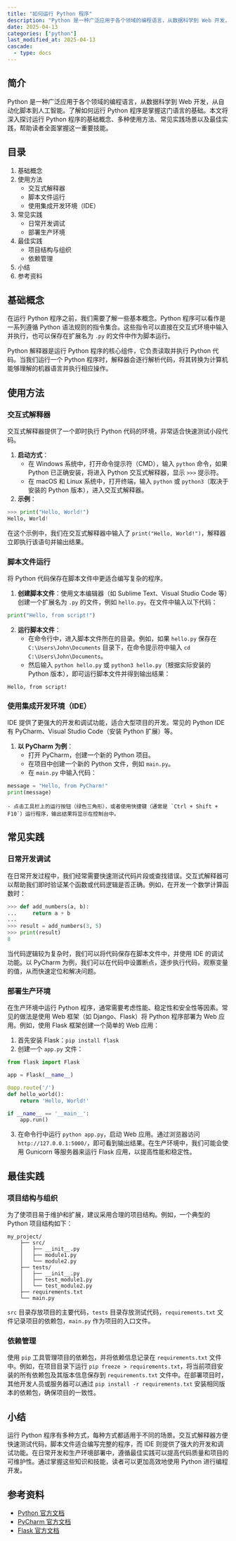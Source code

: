 ```yaml
---
title: "如何运行 Python 程序"
description: "Python 是一种广泛应用于各个领域的编程语言，从数据科学到 Web 开发，从自动化脚本到人工智能。了解如何运行 Python 程序是掌握这门语言的基础。本文将深入探讨运行 Python 程序的基础概念、多种使用方法、常见实践场景以及最佳实践，帮助读者全面掌握这一重要技能。"
date: 2025-04-13
categories: ["python"]
last_modified_at: 2025-04-13
cascade:
  - type: docs
---
```



## 简介
Python 是一种广泛应用于各个领域的编程语言，从数据科学到 Web 开发，从自动化脚本到人工智能。了解如何运行 Python 程序是掌握这门语言的基础。本文将深入探讨运行 Python 程序的基础概念、多种使用方法、常见实践场景以及最佳实践，帮助读者全面掌握这一重要技能。

<!-- more -->
## 目录
1. 基础概念
2. 使用方法
    - 交互式解释器
    - 脚本文件运行
    - 使用集成开发环境（IDE）
3. 常见实践
    - 日常开发调试
    - 部署生产环境
4. 最佳实践
    - 项目结构与组织
    - 依赖管理
5. 小结
6. 参考资料

## 基础概念
在运行 Python 程序之前，我们需要了解一些基本概念。Python 程序可以看作是一系列遵循 Python 语法规则的指令集合。这些指令可以直接在交互式环境中输入并执行，也可以保存在扩展名为 `.py` 的文件中作为脚本运行。

Python 解释器是运行 Python 程序的核心组件，它负责读取并执行 Python 代码。当我们运行一个 Python 程序时，解释器会逐行解析代码，将其转换为计算机能够理解的机器语言并执行相应操作。

## 使用方法

### 交互式解释器
交互式解释器提供了一个即时执行 Python 代码的环境，非常适合快速测试小段代码。
1. **启动方式**：
    - 在 Windows 系统中，打开命令提示符（CMD），输入 `python` 命令，如果 Python 已正确安装，将进入 Python 交互式解释器，显示 `>>>` 提示符。
    - 在 macOS 和 Linux 系统中，打开终端，输入 `python` 或 `python3`（取决于安装的 Python 版本），进入交互式解释器。
2. **示例**：
```python
>>> print("Hello, World!")
Hello, World!
```
在这个示例中，我们在交互式解释器中输入了 `print("Hello, World!")`，解释器立即执行该语句并输出结果。

### 脚本文件运行
将 Python 代码保存在脚本文件中更适合编写复杂的程序。
1. **创建脚本文件**：使用文本编辑器（如 Sublime Text、Visual Studio Code 等）创建一个扩展名为 `.py` 的文件，例如 `hello.py`。在文件中输入以下代码：
```python
print("Hello, from script!")
```
2. **运行脚本文件**：
    - 在命令行中，进入脚本文件所在的目录。例如，如果 `hello.py` 保存在 `C:\Users\John\Documents` 目录下，在命令提示符中输入 `cd C:\Users\John\Documents`。
    - 然后输入 `python hello.py` 或 `python3 hello.py`（根据实际安装的 Python 版本），即可运行脚本文件并得到输出结果：
```
Hello, from script!
```

### 使用集成开发环境（IDE）
IDE 提供了更强大的开发和调试功能，适合大型项目的开发。常见的 Python IDE 有 PyCharm、Visual Studio Code（安装 Python 扩展）等。
1. **以 PyCharm 为例**：
    - 打开 PyCharm，创建一个新的 Python 项目。
    - 在项目中创建一个新的 Python 文件，例如 `main.py`。
    - 在 `main.py` 中输入代码：
```python
message = "Hello, from PyCharm!"
print(message)
```
    - 点击工具栏上的运行按钮（绿色三角形），或者使用快捷键（通常是 `Ctrl + Shift + F10`）运行程序，输出结果将显示在控制台中。

## 常见实践

### 日常开发调试
在日常开发过程中，我们经常需要快速测试代码片段或查找错误。交互式解释器可以帮助我们即时验证某个函数或代码逻辑是否正确。例如，在开发一个数学计算函数时：
```python
>>> def add_numbers(a, b):
...     return a + b
...
>>> result = add_numbers(3, 5)
>>> print(result)
8
```
当代码逻辑较为复杂时，我们可以将代码保存在脚本文件中，并使用 IDE 的调试功能。以 PyCharm 为例，我们可以在代码中设置断点，逐步执行代码，观察变量的值，从而快速定位和解决问题。

### 部署生产环境
在生产环境中运行 Python 程序，通常需要考虑性能、稳定性和安全性等因素。常见的做法是使用 Web 框架（如 Django、Flask）将 Python 程序部署为 Web 应用。例如，使用 Flask 框架创建一个简单的 Web 应用：
1. 首先安装 Flask：`pip install flask`
2. 创建一个 `app.py` 文件：
```python
from flask import Flask

app = Flask(__name__)

@app.route('/')
def hello_world():
    return 'Hello, World!'

if __name__ == '__main__':
    app.run()
```
3. 在命令行中运行 `python app.py`，启动 Web 应用。通过浏览器访问 `http://127.0.0.1:5000/`，即可看到输出结果。在生产环境中，我们可能会使用 Gunicorn 等服务器来运行 Flask 应用，以提高性能和稳定性。

## 最佳实践

### 项目结构与组织
为了使项目易于维护和扩展，建议采用合理的项目结构。例如，一个典型的 Python 项目结构如下：
```
my_project/
    ├── src/
    │   ├── __init__.py
    │   ├── module1.py
    │   └── module2.py
    ├── tests/
    │   ├── __init__.py
    │   ├── test_module1.py
    │   └── test_module2.py
    ├── requirements.txt
    └── main.py
```
`src` 目录存放项目的主要代码，`tests` 目录存放测试代码，`requirements.txt` 文件记录项目的依赖包，`main.py` 作为项目的入口文件。

### 依赖管理
使用 `pip` 工具管理项目的依赖包，并将依赖信息记录在 `requirements.txt` 文件中。例如，在项目目录下运行 `pip freeze > requirements.txt`，将当前项目安装的所有依赖包及其版本信息保存到 `requirements.txt` 文件中。在部署项目时，其他开发人员或服务器可以通过 `pip install -r requirements.txt` 安装相同版本的依赖包，确保项目的一致性。

## 小结
运行 Python 程序有多种方式，每种方式都适用于不同的场景。交互式解释器方便快速测试代码，脚本文件适合编写完整的程序，而 IDE 则提供了强大的开发和调试功能。在日常开发和生产环境部署中，遵循最佳实践可以提高代码质量和项目的可维护性。通过掌握这些知识和技能，读者可以更加高效地使用 Python 进行编程开发。

## 参考资料
- [Python 官方文档](https://docs.python.org/3/)
- [PyCharm 官方文档](https://www.jetbrains.com/help/pycharm/)
- [Flask 官方文档](https://flask.palletsprojects.com/en/2.2.x/)